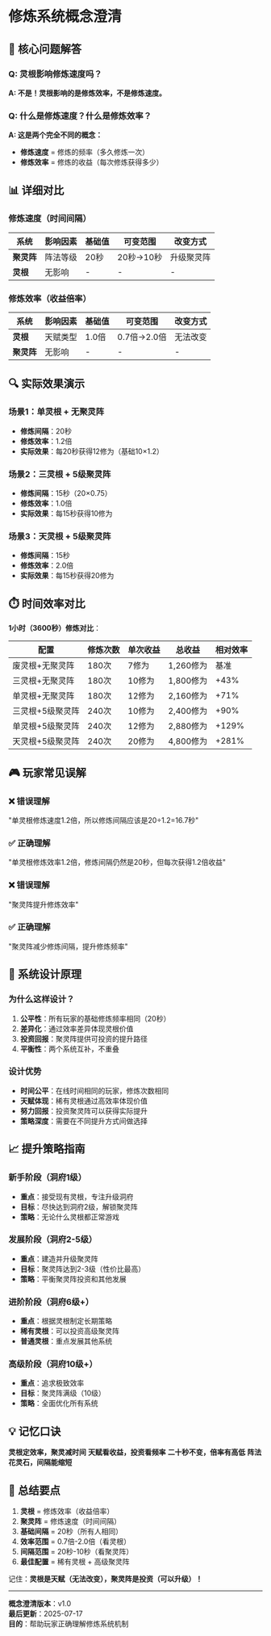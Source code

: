 # 修炼系统概念澄清

## 🎯 核心问题解答

### Q: 灵根影响修炼速度吗？
**A: 不是！灵根影响的是修炼效率，不是修炼速度。**

### Q: 什么是修炼速度？什么是修炼效率？
**A: 这是两个完全不同的概念：**

- **修炼速度** = 修炼的频率（多久修炼一次）
- **修炼效率** = 修炼的收益（每次修炼获得多少）

## 📊 详细对比

### 修炼速度（时间间隔）

| 系统 | 影响因素 | 基础值 | 可变范围 | 改变方式 |
|------|----------|--------|----------|----------|
| **聚灵阵** | 阵法等级 | 20秒 | 20秒→10秒 | 升级聚灵阵 |
| **灵根** | 无影响 | - | - | - |

### 修炼效率（收益倍率）

| 系统 | 影响因素 | 基础值 | 可变范围 | 改变方式 |
|------|----------|--------|----------|----------|
| **灵根** | 天赋类型 | 1.0倍 | 0.7倍→2.0倍 | 无法改变 |
| **聚灵阵** | 无影响 | - | - | - |

## 🔍 实际效果演示

### 场景1：单灵根 + 无聚灵阵
- **修炼间隔**：20秒
- **修炼效率**：1.2倍
- **实际效果**：每20秒获得12修为（基础10×1.2）

### 场景2：三灵根 + 5级聚灵阵
- **修炼间隔**：15秒（20×0.75）
- **修炼效率**：1.0倍
- **实际效果**：每15秒获得10修为

### 场景3：天灵根 + 5级聚灵阵
- **修炼间隔**：15秒
- **修炼效率**：2.0倍
- **实际效果**：每15秒获得20修为

## ⏱️ 时间效率对比

**1小时（3600秒）修炼对比**：

| 配置 | 修炼次数 | 单次收益 | 总收益 | 相对效率 |
|------|----------|----------|--------|----------|
| 废灵根+无聚灵阵 | 180次 | 7修为 | 1,260修为 | 基准 |
| 三灵根+无聚灵阵 | 180次 | 10修为 | 1,800修为 | +43% |
| 单灵根+无聚灵阵 | 180次 | 12修为 | 2,160修为 | +71% |
| 三灵根+5级聚灵阵 | 240次 | 10修为 | 2,400修为 | +90% |
| 单灵根+5级聚灵阵 | 240次 | 12修为 | 2,880修为 | +129% |
| 天灵根+5级聚灵阵 | 240次 | 20修为 | 4,800修为 | +281% |

## 🎮 玩家常见误解

### ❌ 错误理解
"单灵根修炼速度1.2倍，所以修炼间隔应该是20÷1.2=16.7秒"

### ✅ 正确理解
"单灵根修炼效率1.2倍，修炼间隔仍然是20秒，但每次获得1.2倍收益"

### ❌ 错误理解
"聚灵阵提升修炼效率"

### ✅ 正确理解
"聚灵阵减少修炼间隔，提升修炼频率"

## 🔧 系统设计原理

### 为什么这样设计？

1. **公平性**：所有玩家的基础修炼频率相同（20秒）
2. **差异化**：通过效率差异体现灵根价值
3. **投资回报**：聚灵阵提供可投资的提升路径
4. **平衡性**：两个系统互补，不重叠

### 设计优势

- **时间公平**：在线时间相同的玩家，修炼次数相同
- **天赋体现**：稀有灵根通过高效率体现价值
- **努力回报**：投资聚灵阵可以获得实际提升
- **策略深度**：需要在不同提升方式间做选择

## 📈 提升策略指南

### 新手阶段（洞府1级）
- **重点**：接受现有灵根，专注升级洞府
- **目标**：尽快达到洞府2级，解锁聚灵阵
- **策略**：无论什么灵根都正常游戏

### 发展阶段（洞府2-5级）
- **重点**：建造并升级聚灵阵
- **目标**：聚灵阵达到2-3级（性价比最高）
- **策略**：平衡聚灵阵投资和其他发展

### 进阶阶段（洞府6级+）
- **重点**：根据灵根制定长期策略
- **稀有灵根**：可以投资高级聚灵阵
- **普通灵根**：重点发展其他系统

### 高级阶段（洞府10级+）
- **重点**：追求极致效率
- **目标**：聚灵阵满级（10级）
- **策略**：全面优化所有系统

## 💡 记忆口诀

**灵根定效率，聚灵减时间**
**天赋看收益，投资看频率**
**二十秒不变，倍率有高低**
**阵法花灵石，间隔能缩短**

## 🎯 总结要点

1. **灵根** = 修炼效率（收益倍率）
2. **聚灵阵** = 修炼速度（时间间隔）
3. **基础间隔** = 20秒（所有人相同）
4. **效率范围** = 0.7倍-2.0倍（看灵根）
5. **间隔范围** = 20秒-10秒（看聚灵阵）
6. **最佳配置** = 稀有灵根 + 高级聚灵阵

记住：**灵根是天赋（无法改变），聚灵阵是投资（可以升级）！**

---

**概念澄清版本**：v1.0  
**最后更新**：2025-07-17  
**目的**：帮助玩家正确理解修炼系统机制
